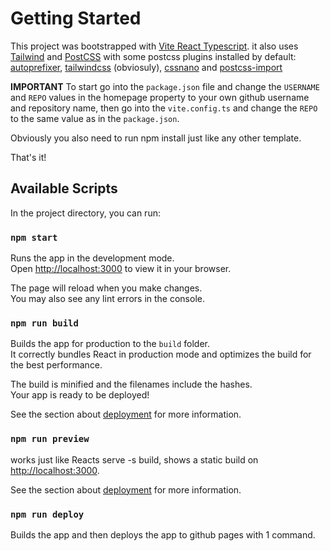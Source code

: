 # Getting Started

This project was bootstrapped with [Vite React Typescript](https://vite.new/react-ts).
it also uses [Tailwind](https://tailwindcss.com/) and [PostCSS](https://tailwindcss.com/docs/installation/using-postcss) with some postcss plugins installed by default: [autoprefixer](https://github.com/postcss/autoprefixer), [tailwindcss](https://tailwindcss.com/) (obviosuly), [cssnano](https://github.com/cssnano/cssnano) and [postcss-import](https://github.com/postcss/postcss-import)

**IMPORTANT**
To start go into the `package.json` file and change the `USERNAME` and `REPO` values in the homepage property to your own github username and repository name, then go into the `vite.config.ts` and change the `REPO` to the same value as in the `package.json`.

Obviously you also need to run npm install just like any other template.

That's it!

## Available Scripts

In the project directory, you can run:

### `npm start`

Runs the app in the development mode.\
Open [http://localhost:3000](http://localhost:3000) to view it in your browser.

The page will reload when you make changes.\
You may also see any lint errors in the console.

### `npm run build`

Builds the app for production to the `build` folder.\
It correctly bundles React in production mode and optimizes the build for the best performance.

The build is minified and the filenames include the hashes.\
Your app is ready to be deployed!

See the section about [deployment](https://vitejs.dev/guide/build.html) for more information.

### `npm run preview`

works just like Reacts serve -s build, shows a static build on [http://localhost:3000](http://localhost:3000).

See the section about [deployment](https://vitejs.dev/guide/static-deploy.html#testing-the-app-locally) for more information.

### `npm run deploy`

Builds the app and then deploys the app to github pages with 1 command.
